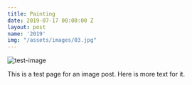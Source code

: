 ```yaml
---
title: Painting
date: 2019-07-17 00:00:00 Z
layout: post
name: '2019'
img: "/assets/images/03.jpg"
---
```


![test-image](/assets/images/02.jpg)

This is a test page for an image post.
Here is more text for it.

